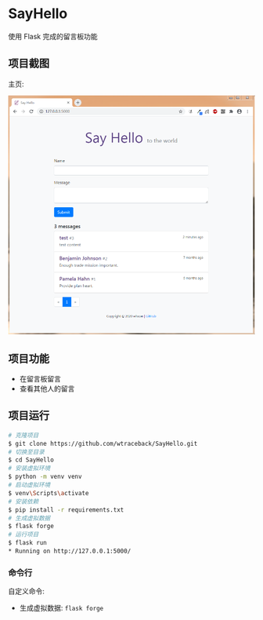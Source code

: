 # SayHello

使用 Flask 完成的留言板功能


## 项目截图

主页:

![留言板主页](app/screenshot/screenshot_index.png)


## 项目功能
- 在留言板留言
- 查看其他人的留言


## 项目运行
```bash
# 克隆项目
$ git clone https://github.com/wtraceback/SayHello.git
# 切换至目录
$ cd SayHello
# 安装虚拟环境
$ python -m venv venv
# 启动虚拟环境
$ venv\Scripts\activate
# 安装依赖
$ pip install -r requirements.txt
# 生成虚拟数据
$ flask forge
# 运行项目
$ flask run
* Running on http://127.0.0.1:5000/
```


### 命令行
自定义命令:
- 生成虚拟数据: `flask forge`
